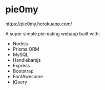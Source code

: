 # pie0my

https://pie0my.herokuapp.com/

A super simple pie-eating webapp built with:

* Nodejs
* Prisma ORM
* MySQL
* Handlebarsjs
* Express
* Bootstrap
* FontAwesome
* jQuery
